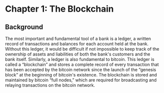 # Chapter 1: The Blockchain

## Background

The most important and fundamental tool of a bank is a ledger, a written record of transactions and balances for each account held at the bank. Without this ledger, it would be difficult if not impossible to keep track of the ownership of assets and liabilities of both the bank's customers and the bank itself. Similarly, a ledger is also fundamental to bitcoin. This ledger is called a “blockchain” and stores a complete record of every transaction that has been accepted by the bitcoin network since the launch of the “genesis block” at the beginning of bitcoin's existence. The blockchain is stored and maintained by bitcoin “full nodes,” which are required for broadcasting and relaying transactions on the bitcoin network.  

